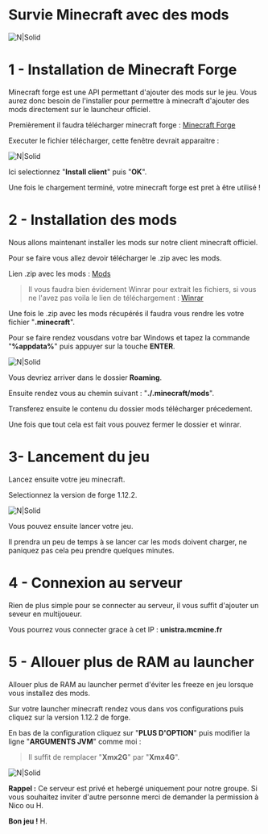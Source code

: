 # Survie Minecraft avec des mods

![N|Solid](https://www.minecraft.net/content/dam/minecraft/pmp/bees-hero.jpg)

# 1 - Installation de Minecraft Forge
Minecraft forge est une API permettant d'ajouter des mods sur le jeu. Vous aurez donc besoin de l'installer pour permettre à minecraft d'ajouter des mods directement sur le launcheur officiel.

Premièrement il faudra télécharger minecraft forge : [Minecraft Forge](https://adfoc.us/serve/sitelinks/?id=271228&url=https://files.minecraftforge.net/maven/net/minecraftforge/forge/1.12.2-14.23.5.2847/forge-1.12.2-14.23.5.2847-installer-win.exe)

Executer le fichier télécharger, cette fenêtre devrait apparaitre : 

![N|Solid](https://zupimages.net/up/20/12/nson.png)

Ici selectionnez "**Install client**" puis "**OK**".

Une fois le chargement terminé, votre minecraft forge est pret à être utilisé !

# 2 - Installation des mods
Nous allons maintenant installer les mods sur notre client minecraft officiel.

Pour se faire vous allez devoir télécharger le .zip avec les mods.

Lien .zip avec les mods : [Mods](https://drive.google.com/open?id=1pn2Ok5WEfDyl2Ad7sn7dAqh40IcIc3iG)

> Il vous faudra bien évidement Winrar pour extrait les fichiers, si vous ne l'avez pas voila le lien de téléchargement :
> [Winrar](https://www.win-rar.com/postdownload.html?&L=10)

Une fois le .zip avec les mods récupérés il faudra vous rendre les votre fichier "**.minecraft**".

Pour se faire rendez vousdans votre bar Windows et tapez la commande "**%appdata%**" puis appuyer sur la touche **ENTER**.

![N|Solid](https://zupimages.net/up/20/12/cny5.png)

Vous devriez arriver dans le dossier **Roaming**.

Ensuite rendez vous au chemin suivant : "**./.minecraft/mods**".

Transferez ensuite le contenu du dossier mods télécharger précedement.

Une fois que tout cela est fait vous pouvez fermer le dossier et winrar.

# 3- Lancement du jeu

Lancez ensuite votre jeu minecraft.

Selectionnez la version de forge 1.12.2.

![N|Solid](https://zupimages.net/up/20/12/bk4m.png)

Vous pouvez ensuite lancer votre jeu.

Il prendra un peu de temps à se lancer car les mods doivent charger, ne paniquez pas cela peu prendre quelques minutes.

# 4 - Connexion au serveur
Rien de plus simple pour se connecter au serveur, il vous suffit d'ajouter un seveur en multijoueur.

Vous pourrez vous connecter grace à cet IP : **unistra.mcmine.fr**

# 5 - Allouer plus de RAM au launcher

Allouer plus de RAM au launcher permet d'éviter les freeze en jeu lorsque vous installez des mods.

Sur votre launcher minecraft rendez vous dans vos configurations puis cliquez sur la version 1.12.2 de forge.

En bas de la configuration cliquez sur "**PLUS D'OPTION**" puis modifier la ligne "**ARGUMENTS JVM**" comme moi :

> Il suffit de remplacer "**Xmx2G**" par "**Xmx4G**".

![N|Solid](https://zupimages.net/up/20/12/9ye5.png)

**Rappel :** Ce serveur est privé et hebergé uniquement pour notre groupe. Si vous souhaitez inviter d'autre personne merci de demander la permission à Nico ou H.

**Bon jeu !**
H.
